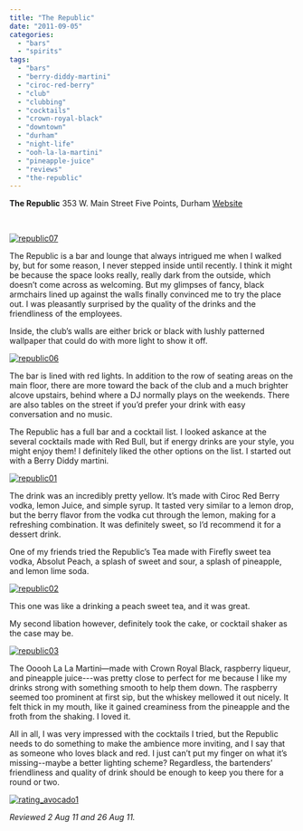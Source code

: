 ```yaml
---
title: "The Republic"
date: "2011-09-05"
categories:
  - "bars"
  - "spirits"
tags:
  - "bars"
  - "berry-diddy-martini"
  - "ciroc-red-berry"
  - "club"
  - "clubbing"
  - "cocktails"
  - "crown-royal-black"
  - "downtown"
  - "durham"
  - "night-life"
  - "ooh-la-la-martini"
  - "pineapple-juice"
  - "reviews"
  - "the-republic"
---
```


**The Republic** 353 W. Main Street Five Points, Durham [Website](http://www.therepublicnc.com/)

 

[![](http://s3.amazonaws.com/thegourmez-wpmedia/2011/09/republic07.jpg "republic07")](http://s3.amazonaws.com/thegourmez-wpmedia/2011/09/republic07.jpg)

The Republic is a bar and lounge that always intrigued me when I walked by, but for some reason, I never stepped inside until recently. I think it might be because the space looks really, really dark from the outside, which doesn’t come across as welcoming. But my glimpses of fancy, black armchairs lined up against the walls finally convinced me to try the place out. I was pleasantly surprised by the quality of the drinks and the friendliness of the employees.

Inside, the club’s walls are either brick or black with lushly patterned wallpaper that could do with more light to show it off.

[![](http://s3.amazonaws.com/thegourmez-wpmedia/2011/09/republic06.jpg "republic06")](http://s3.amazonaws.com/thegourmez-wpmedia/2011/09/republic06.jpg)

The bar is lined with red lights. In addition to the row of seating areas on the main floor, there are more toward the back of the club and a much brighter alcove upstairs, behind where a DJ normally plays on the weekends. There are also tables on the street if you’d prefer your drink with easy conversation and no music.

The Republic has a full bar and a cocktail list. I looked askance at the several cocktails made with Red Bull, but if energy drinks are your style, you might enjoy them! I definitely liked the other options on the list. I started out with a Berry Diddy martini.

[![](http://s3.amazonaws.com/thegourmez-wpmedia/2011/09/republic01.jpg "republic01")](http://s3.amazonaws.com/thegourmez-wpmedia/2011/09/republic01.jpg)

The drink was an incredibly pretty yellow. It’s made with Ciroc Red Berry vodka, lemon Juice, and simple syrup. It tasted very similar to a lemon drop, but the berry flavor from the vodka cut through the lemon, making for a refreshing combination. It was definitely sweet, so I’d recommend it for a dessert drink.

One of my friends tried the Republic’s Tea made with Firefly sweet tea vodka, Absolut Peach, a splash of sweet and sour, a splash of pineapple, and lemon lime soda.

[![](http://s3.amazonaws.com/thegourmez-wpmedia/2011/09/republic02.jpg "republic02")](http://s3.amazonaws.com/thegourmez-wpmedia/2011/09/republic02.jpg)

This one was like a drinking a peach sweet tea, and it was great.

My second libation however, definitely took the cake, or cocktail shaker as the case may be.

[![](http://s3.amazonaws.com/thegourmez-wpmedia/2011/09/republic03.jpg "republic03")](http://s3.amazonaws.com/thegourmez-wpmedia/2011/09/republic03.jpg)

The Ooooh La La Martini—made with Crown Royal Black, raspberry liqueur, and pineapple juice---was pretty close to perfect for me because I like my drinks strong with something smooth to help them down. The raspberry seemed too prominent at first sip, but the whiskey mellowed it out nicely. It felt thick in my mouth, like it gained creaminess from the pineapple and the froth from the shaking. I loved it.

All in all, I was very impressed with the cocktails I tried, but the Republic needs to do something to make the ambience more inviting, and I say that as someone who loves black and red. I just can’t put my finger on what it’s missing--maybe a better lighting scheme? Regardless, the bartenders’ friendliness and quality of drink should be enough to keep you there for a round or two.

[![](http://s3.amazonaws.com/thegourmez-wpmedia/2009/02/rating_avocado1.gif "rating_avocado1")](http://s3.amazonaws.com/thegourmez-wpmedia/2009/02/rating_avocado1.gif)

_Reviewed 2 Aug 11 and 26 Aug 11._
